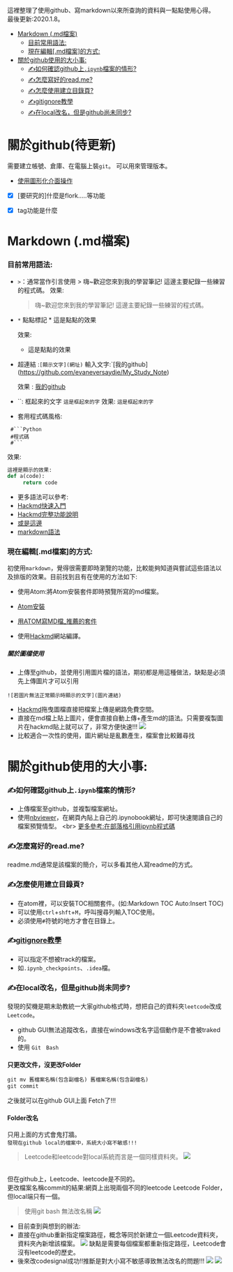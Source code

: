 這裡整理了使用github、寫markdown以來所查詢的資料與一點點使用心得。
<br>最後更新:2020.1.8。



<!-- TOC START min:1 max:3 link:true asterisk:false update:true -->
- [Markdown (.md檔案)](#markdown-md檔案)
  - [目前常用語法:](#目前常用語法)
  - [現在編輯[.md檔案]的方式:](#現在編輯md檔案的方式)
- [關於github使用的大小事:](#關於github使用的大小事)
  - [✍如何確認github上`.ipynb`檔案的情形?](#如何確認github上ipynb檔案的情形)
  - [✍怎麼寫好的read.me?](#怎麼寫好的readme)
  - [✍怎麼使用建立目錄頁?](#怎麼使用建立目錄頁)
  - [✍gitignore教學](#gitignore教學)
  - [✍在local改名，但是github尚未同步?](#在local改名但是github尚未同步)
<!-- TOC END -->



關於github(待更新)
==
需要建立帳號、倉庫、在電腦上裝`git`。
可以用來管理版本。
* [使用圖形化介面操作](https://progressbar.tw/posts/49)

- [x] [要研究的]什麼是flork.....等功能
- [x] tag功能是什麼




# Markdown (.md檔案)
### 目前常用語法:
* `>`：通常當作引言使用
      >    嗨~歡迎您來到我的學習筆記! 這邊主要紀錄一些練習的程式碼。
     效果:
     >    嗨~歡迎您來到我的學習筆記! 這邊主要紀錄一些練習的程式碼。

* `*` 點點標記
        * 這是點點的效果

     效果:
    * 這是點點的效果
* 超連結 :`[顯示文字](網址)`
         輸入文字:`[我的github] (https://github.com/evaneversaydie/My_Study_Note)

     效果 :
     [我的github](https://github.com/evaneversaydie/My_Study_Note)

* ``: 框起來的文字
       `這是框起來的字`
     效果:
     `這是框起來的字`
* 套用程式碼風格:
```
 #```Python
 #程式碼
 #```
```
效果:
```Python
這裡是顯示的效果:
def a(code):
     return code
 ```


* 更多語法可以參考:
 * [Hackmd快速入門](https://hackmd.io/s/quick-start-tw)
 * [Hackmd完整功能說明](https://hackmd.io/c/tutorials-tw/%2Fs%2Ffeatures-tw)
 * [或是這邊](https://ithelp.ithome.com.tw/articles/10203758)
 * [markdown語法](https://blog.csdn.net/u012067966/article/details/50736647)


### 現在編輯[.md檔案]的方式:
初使用`markdown`，覺得很需要即時瀏覽的功能，比較能夠知道與嘗試這些語法以及排版的效果。目前找到且有在使用的方法如下:
* 使用Atom:將Atom安裝套件即時預覽所寫的md檔案。
 * [Atom安裝](https://ithelp.ithome.com.tw/articles/10194985)
 * [用ATOM寫MD檔_推薦的套件](https://www.itread01.com/content/1544422359.html)

* 使用[Hackmd](https://hackmd.io/)網站編譯。
##### 關於圖檔使用
* 上傳至github，並使用引用圖片檔的語法，期初都是用這種做法，缺點是必須先上傳圖片才可以引用
```
![若圖片無法正常顯示時顯示的文字](圖片連結)
```
* [Hackmd](https://hackmd.io/)拖曳圖檔直接把檔案上傳是網路免費空間。
 * 直接在md檔上貼上圖片，便會直接自動上傳+產生md的語法。只需要複製圖片在hackmd貼上就可以了，非常方便快速!!!
 ![](https://i.imgur.com/fKnIcee.png)
 * 比較適合一次性的使用，圖片網址是亂數產生，檔案會比較難尋找









# 關於github使用的大小事:
### ✍如何確認github上`.ipynb`檔案的情形?
 * 上傳檔案至github，並複製檔案網址。
 * 使用[nbviewer](https://nbviewer.jupyter.org/')，在網頁內貼上自己的.ipynobook網址，即可快速閱讀自己的檔案預覽情型。
<br> [更多參考:在部落格引用ipynb程式碼](https://medium.com/@kabuto412rock/%E5%B0%87jupyter-notebook%E8%A4%87%E8%A3%BD%E5%88%B0gist%E4%B8%8A-20412d126f07)

### ✍怎麼寫好的read.me?
readme.md通常是該檔案的簡介，可以多看其他人寫readme的方式。

### ✍怎麼使用建立目錄頁?
* 在atom裡，可以安裝TOC相關套件。(如:Markdown TOC Auto:Insert TOC)
* 可以使用`ctrl`+`shft`+`M`，呼叫搜尋列輸入TOC使用。
* 必須使用`#`符號的地方才會在目錄上。

### ✍[gitignore教學](https://www.youtube.com/watch?v=3FRIGBbsuxA)
* 可以指定不想被track的檔案。
* 如`.ipynb_checkpoints`、`.idea`檔。

### ✍在local改名，但是github尚未同步?

發現的契機是期末助教統一大家github格式時，想把自己的資料夾`leetcode`改成`Leetcode`。
* github GUI無法追蹤改名，直接在windows改名字這個動作是不會被traked的。
* 使用 `Git　Bash`

#### 只更改文件，沒更改Folder
 ```Python
 git mv 舊檔案名稱(包含副檔名) 舊檔案名稱(包含副檔名)
 git commit
 ```
 之後就可以在github GUI上面 Fetch了!!!

#### Folder改名
  只用上面的方式會鬼打牆。
  <br>`發現在github local的檔案中，系統大小寫不敏感!!!`
  > Leetcode和leetcode對local系統而言是一個同樣資料夾。
![](https://i.imgur.com/Vi5HJxB.png)

   <br> 但在github上，Leetcode、leetcode是不同的。
   <br> 更改檔案名稱commit的結果:網頁上出現兩個不同的leetcode Leetcode Folder，但local端只有一個。

   > 使用git bash 無法改名稱
![](https://i.imgur.com/JyMxy2H.png)

* 目前查到與想到的辦法:
 * 直接在github重新指定檔案路徑，概念等同於新建立一個Leetcode資料夾，資料夾內新增該檔案。
 ![](https://i.imgur.com/TY7GFih.png)
 缺點是需要每個檔案都重新指定路徑，Leetcode會沒有leetcode的歷史。
* 後來改codesignal成功!!推斷是對大小寫不敏感導致無法改名的問題!!!
![](https://i.imgur.com/B5RQekC.png)
![](https://i.imgur.com/22ASt9e.png)
